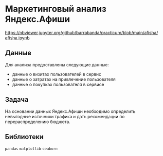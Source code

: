 # Маркетинговый анализ Яндекс.Афиши

https://nbviewer.jupyter.org/github/barrabanda/practicum/blob/main/afisha/afisha.ipynb

## Данные
Для анализа предоставлены следующие данные:
- данные о визитах пользователей в сервис 
- данные о затратах на привлечение пользователя
- данные о покупках пользователя в сервисе

## Задача
На основании данных Яндекс.Афиши необходимо определить невыгодные источники трафика и дать рекомендации по перераспределению бюджета.

## Библиотеки
 `pandas` `matplotlib` `seaborn`






